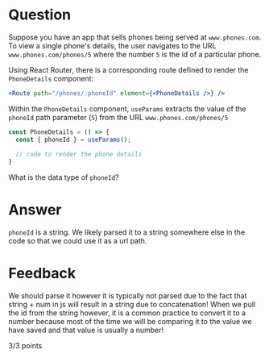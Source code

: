 # Question

Suppose you have an app that sells phones being served at `www.phones.com`. To view a single phone's details, the user navigates to the URL `www.phones.com/phones/5` where the number `5` is the id of a particular phone.

Using React Router, there is a corresponding route defined to render the `PhoneDetails` component:

```jsx
<Route path="/phones/:phoneId" element={<PhoneDetails />} />
```

Within the `PhoneDetails` component, `useParams` extracts the value of the `phoneId` path parameter (`5`) from the URL `www.phones.com/phones/5`

```jsx
const PhoneDetails = () => {
  const { phoneId } = useParams();
  
  // code to render the phone details
}
```

What is the data type of `phoneId`?

# Answer
`phoneId` is a string. We likely parsed it to a string somewhere else in the code so that we could use it as a url path.

# Feedback

We should parse it however it is typically not parsed due to the fact that string + num in js will result in a string due to concatenation!
When we pull the id from the string however, it is a common practice to convert it to a number because most of the time we will be comparing it to the value we have saved and that value is usually a number!

3/3 points
